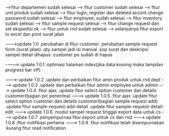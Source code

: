 -->fitur departemen sudah selesai
--> fitur customer sudah selesai
--> fitur unit produk sudah selesai
--> fitur login, register dan deleted accont change password sudah selesai
--> fitur employee, sudah selesai
--> fitur inventory sudah selesai
--> fitur sample request selesai
--> fitur change request dan set ekspedisi ok
--> fitur untuk rnd sudah selesai
--> selanjutnya fitur export to excel dan print surat jalan

--->update 1.0
.perubahan di fitur customer
.perubahan sample request form (surat jalan)
.qty sampel jadi isi manual
.kop surat dan deskripsi sampel detail dihapus
.customer po sudah di hapus

----> update 1.0.1
.optimasi halaman index(jika data kosong maka tampilan progress bar off)

---> update 1.0.2
.update dan perbaikan fitur amin produk untuk rnd dept
---> update 1.0.3
.update dan perbaikan fitur admin employee untuk admin
---> update 1.0.4
.fitur ajax
.update fitur select option customer dan details customer(bagian pic penerima)
---> update 1.0.5
.fitur ajax
.update fitur select option customer dan details customer(bagian sample request add)
.update fitur sample-request-add-detail
.update fitur sample-request-detail-edit
---> update 1.0.6
.modul sampel request tinggal export data untuk cs
---> update 1.0.7
.penyempurnaa fitur export untuk cs dan rnd
---> update 1.0.8
.fitur notifikasi pertama
---> 1.0.9
.fitur notifikasi telah disempurnakan
.kurang fitur read notification
